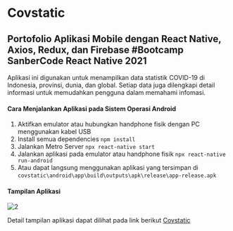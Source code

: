 Covstatic
== 
Portofolio Aplikasi Mobile dengan React Native, Axios, Redux, dan Firebase 
#Bootcamp SanberCode React Native 2021
--
Aplikasi ini digunakan untuk menampilkan data statistik COVID-19 di Indonesia, provinsi, dunia, dan global. Setiap data juga dilengkapi detail informasi untuk memudahkan pengguna dalam memahami infomasi.



#### Cara Menjalankan Aplikasi pada Sistem Operasi Android
1. Aktifkan emulator atau hubungkan handphone fisik dengan PC menggunakan kabel USB
2. Install semua dependencies
``npm install``
3. Jalankan Metro Server
``npx react-native start``
4. Jalankan aplikasi pada emulator atau handphone fisik 
``npx react-native run-android``
5. Atau dapat langsung menggunakan aplikasi yang tersimpan di
``covstatic\android\app\build\outputs\apk\release\app-release.apk``

#### Tampilan Aplikasi
![2](https://user-images.githubusercontent.com/68541473/138047659-6b346ce6-3f6f-4635-bc5d-3888978eb6d7.png)

Detail tampilan aplikasi dapat dilihat pada link berikut [Covstatic](https://www.behance.net/gallery/129657715/Covstatic)
